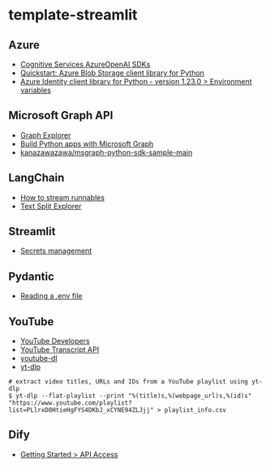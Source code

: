 # template-streamlit

## Azure

- [Cognitive Services AzureOpenAI SDKs](https://github.com/Azure/azure-rest-api-specs/tree/main/specification/cognitiveservices/data-plane/AzureOpenAI/inference)
- [Quickstart: Azure Blob Storage client library for Python](https://learn.microsoft.com/azure/storage/blobs/storage-quickstart-blobs-python?tabs=connection-string%2Croles-azure-portal%2Csign-in-azure-cli&pivots=blob-storage-quickstart-scratch)
- [Azure Identity client library for Python - version 1.23.0 > Environment variables](https://learn.microsoft.com/ja-jp/python/api/overview/azure/identity-readme?view=azure-python#environment-variables)

## Microsoft Graph API

- [Graph Explorer](https://developer.microsoft.com/en-us/graph/graph-explorer)
- [Build Python apps with Microsoft Graph](https://learn.microsoft.com/en-us/graph/tutorials/python?tabs=aad)
- [kanazawazawa/msgraph-python-sdk-sample-main](https://github.com/kanazawazawa/msgraph-python-sdk-sample-main)

## LangChain

- [How to stream runnables](https://python.langchain.com/docs/how_to/streaming/)
- [Text Split Explorer](https://github.com/langchain-ai/text-split-explorer)

## Streamlit

- [Secrets management](https://docs.streamlit.io/develop/concepts/connections/secrets-management)

## Pydantic

- [Reading a .env file](https://fastapi.tiangolo.com/advanced/settings/#reading-a-env-file)

## YouTube

- [YouTube Developers](https://developers.google.com/youtube)
- [YouTube Transcript API](https://github.com/jdepoix/youtube-transcript-api)
- [youtube-dl](https://github.com/ytdl-org/youtube-dl)
- [yt-dlp](https://github.com/yt-dlp/yt-dlp)

```shell
# extract video titles, URLs and IDs from a YouTube playlist using yt-dlp
$ yt-dlp --flat-playlist --print "%(title)s,%(webpage_url)s,%(id)s" "https://www.youtube.com/playlist?list=PLlrxD0HtieHgFYS4DKbJ_xCYNE94ZLJjj" > playlist_info.csv
```

## Dify

- [Getting Started > API Access](https://docs.dify.ai/en/openapi-api-access-readme)
